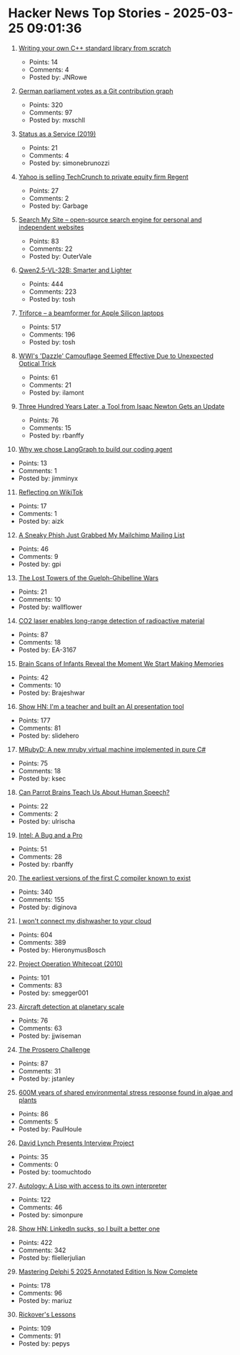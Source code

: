 # Hacker News Top Stories - 2025-03-25 09:01:36

1. [Writing your own C++ standard library from scratch](https://nibblestew.blogspot.com/2025/03/writing-your-own-c-standard-library.html)
   - Points: 14
   - Comments: 4
   - Posted by: JNRowe

2. [German parliament votes as a Git contribution graph](https://abstimmung.eu/git/2024)
   - Points: 320
   - Comments: 97
   - Posted by: mxschll

3. [Status as a Service (2019)](https://www.eugenewei.com/blog/2019/2/19/status-as-a-service)
   - Points: 21
   - Comments: 4
   - Posted by: simonebrunozzi

4. [Yahoo is selling TechCrunch to private equity firm Regent](https://techcrunch.com/2025/03/21/techcrunch-has-personal-news/)
   - Points: 27
   - Comments: 2
   - Posted by: Garbage

5. [Search My Site – open-source search engine for personal and independent websites](https://searchmysite.net)
   - Points: 83
   - Comments: 22
   - Posted by: OuterVale

6. [Qwen2.5-VL-32B: Smarter and Lighter](https://qwenlm.github.io/blog/qwen2.5-vl-32b/)
   - Points: 444
   - Comments: 223
   - Posted by: tosh

7. [Triforce – a beamformer for Apple Silicon laptops](https://github.com/chadmed/triforce)
   - Points: 517
   - Comments: 196
   - Posted by: tosh

8. [WWI's 'Dazzle' Camouflage Seemed Effective Due to Unexpected Optical Trick](https://gizmodo.com/wwis-famous-dazzle-camouflage-seemed-effective-due-to-unexpected-optical-trick-study-finds-2000577568)
   - Points: 61
   - Comments: 21
   - Posted by: ilamont

9. [Three Hundred Years Later, a Tool from Isaac Newton Gets an Update](https://www.quantamagazine.org/three-hundred-years-later-a-tool-from-isaac-newton-gets-an-update-20250324/)
   - Points: 76
   - Comments: 15
   - Posted by: rbanffy

10. [Why we chose LangGraph to build our coding agent](https://www.qodo.ai/blog/why-we-chose-langgraph-to-build-our-coding-agent/)
   - Points: 13
   - Comments: 1
   - Posted by: jimminyx

11. [Reflecting on WikiTok](https://www.aizk.sh/posts/reflecting-on-wikitok)
   - Points: 17
   - Comments: 1
   - Posted by: aizk

12. [A Sneaky Phish Just Grabbed My Mailchimp Mailing List](https://www.troyhunt.com/a-sneaky-phish-just-grabbed-my-mailchimp-mailing-list/)
   - Points: 46
   - Comments: 9
   - Posted by: gpi

13. [The Lost Towers of the Guelph-Ghibelline Wars](https://www.exurbe.com/the-lost-towers-of-the-guelph-ghibelline-wars/)
   - Points: 21
   - Comments: 10
   - Posted by: wallflower

14. [CO2 laser enables long-range detection of radioactive material](https://physicsworld.com/a/co2-laser-enables-long-range-detection-of-radioactive-material/)
   - Points: 87
   - Comments: 18
   - Posted by: EA-3167

15. [Brain Scans of Infants Reveal the Moment We Start Making Memories](https://singularityhub.com/2025/03/20/new-baby-brain-scans-reveal-the-moment-we-start-making-memories/)
   - Points: 42
   - Comments: 10
   - Posted by: Brajeshwar

16. [Show HN: I'm a teacher and built an AI presentation tool](undefined)
   - Points: 177
   - Comments: 81
   - Posted by: slidehero

17. [MRubyD: A new mruby virtual machine implemented in pure C#](https://github.com/hadashiA/MRubyD)
   - Points: 75
   - Comments: 18
   - Posted by: ksec

18. [Can Parrot Brains Teach Us About Human Speech?](https://www.smithsonianmag.com/smart-news/can-parrot-brains-teach-us-about-human-speech-study-finds-budgies-have-language-producing-regions-that-resemble-our-own-180986282/)
   - Points: 22
   - Comments: 2
   - Posted by: ulrischa

19. [Intel: A Bug and a Pro](https://www.abortretry.fail/p/intel-a-bug-and-a-pro)
   - Points: 51
   - Comments: 28
   - Posted by: rbanffy

20. [The earliest versions of the first C compiler known to exist](https://github.com/mortdeus/legacy-cc)
   - Points: 340
   - Comments: 155
   - Posted by: diginova

21. [I won't connect my dishwasher to your cloud](https://www.jeffgeerling.com/blog/2025/i-wont-connect-my-dishwasher-your-stupid-cloud)
   - Points: 604
   - Comments: 389
   - Posted by: HieronymusBosch

22. [Project Operation Whitecoat (2010)](https://scholarworks.lib.csusb.edu/cgi/viewcontent.cgi?article=1201&context=history-in-the-making)
   - Points: 101
   - Comments: 83
   - Posted by: smegger001

23. [Aircraft detection at planetary scale](https://www.planet.com/pulse/aircraft-detection-at-planetary-scale/)
   - Points: 76
   - Comments: 63
   - Posted by: jjwiseman

24. [The Prospero Challenge](https://www.mattkeeter.com/projects/prospero/)
   - Points: 87
   - Comments: 31
   - Posted by: jstanley

25. [600M years of shared environmental stress response found in algae and plants](https://phys.org/news/2025-03-million-years-environmental-stress-response.html)
   - Points: 86
   - Comments: 5
   - Posted by: PaulHoule

26. [David Lynch Presents Interview Project](https://www.youtube.com/channel/UC4lrTWEywA3JfR-N_dv0d4A)
   - Points: 35
   - Comments: 0
   - Posted by: toomuchtodo

27. [Autology: A Lisp with access to its own interpreter](https://github.com/Kimbsy/autology)
   - Points: 122
   - Comments: 46
   - Posted by: simonpure

28. [Show HN: LinkedIn sucks, so I built a better one](https://heyopenspot.com/)
   - Points: 422
   - Comments: 342
   - Posted by: fliellerjulian

29. [Mastering Delphi 5 2025 Annotated Edition Is Now Complete](https://blog.marcocantu.com/blog/2025-march-mastering-delphi5-annotated-complete.html)
   - Points: 178
   - Comments: 96
   - Posted by: mariuz

30. [Rickover's Lessons](https://www.chinatalk.media/p/rickovers-lessons-how-to-build-a)
   - Points: 109
   - Comments: 91
   - Posted by: pepys

